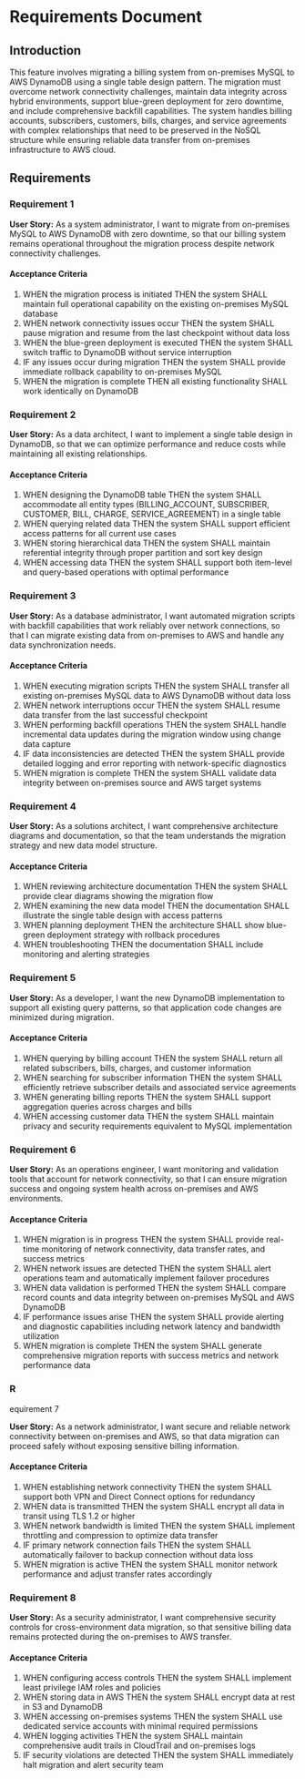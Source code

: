# Requirements Document

## Introduction

This feature involves migrating a billing system from on-premises MySQL to AWS DynamoDB using a single table design pattern. The migration must overcome network connectivity challenges, maintain data integrity across hybrid environments, support blue-green deployment for zero downtime, and include comprehensive backfill capabilities. The system handles billing accounts, subscribers, customers, bills, charges, and service agreements with complex relationships that need to be preserved in the NoSQL structure while ensuring reliable data transfer from on-premises infrastructure to AWS cloud.

## Requirements

### Requirement 1

**User Story:** As a system administrator, I want to migrate from on-premises MySQL to AWS DynamoDB with zero downtime, so that our billing system remains operational throughout the migration process despite network connectivity challenges.

#### Acceptance Criteria

1. WHEN the migration process is initiated THEN the system SHALL maintain full operational capability on the existing on-premises MySQL database
2. WHEN network connectivity issues occur THEN the system SHALL pause migration and resume from the last checkpoint without data loss
3. WHEN the blue-green deployment is executed THEN the system SHALL switch traffic to DynamoDB without service interruption
4. IF any issues occur during migration THEN the system SHALL provide immediate rollback capability to on-premises MySQL
5. WHEN the migration is complete THEN all existing functionality SHALL work identically on DynamoDB

### Requirement 2

**User Story:** As a data architect, I want to implement a single table design in DynamoDB, so that we can optimize performance and reduce costs while maintaining all existing relationships.

#### Acceptance Criteria

1. WHEN designing the DynamoDB table THEN the system SHALL accommodate all entity types (BILLING_ACCOUNT, SUBSCRIBER, CUSTOMER, BILL, CHARGE, SERVICE_AGREEMENT) in a single table
2. WHEN querying related data THEN the system SHALL support efficient access patterns for all current use cases
3. WHEN storing hierarchical data THEN the system SHALL maintain referential integrity through proper partition and sort key design
4. WHEN accessing data THEN the system SHALL support both item-level and query-based operations with optimal performance

### Requirement 3

**User Story:** As a database administrator, I want automated migration scripts with backfill capabilities that work reliably over network connections, so that I can migrate existing data from on-premises to AWS and handle any data synchronization needs.

#### Acceptance Criteria

1. WHEN executing migration scripts THEN the system SHALL transfer all existing on-premises MySQL data to AWS DynamoDB without data loss
2. WHEN network interruptions occur THEN the system SHALL resume data transfer from the last successful checkpoint
3. WHEN performing backfill operations THEN the system SHALL handle incremental data updates during the migration window using change data capture
4. IF data inconsistencies are detected THEN the system SHALL provide detailed logging and error reporting with network-specific diagnostics
5. WHEN migration is complete THEN the system SHALL validate data integrity between on-premises source and AWS target systems

### Requirement 4

**User Story:** As a solutions architect, I want comprehensive architecture diagrams and documentation, so that the team understands the migration strategy and new data model structure.

#### Acceptance Criteria

1. WHEN reviewing architecture documentation THEN the system SHALL provide clear diagrams showing the migration flow
2. WHEN examining the new data model THEN the documentation SHALL illustrate the single table design with access patterns
3. WHEN planning deployment THEN the architecture SHALL show blue-green deployment strategy with rollback procedures
4. WHEN troubleshooting THEN the documentation SHALL include monitoring and alerting strategies

### Requirement 5

**User Story:** As a developer, I want the new DynamoDB implementation to support all existing query patterns, so that application code changes are minimized during migration.

#### Acceptance Criteria

1. WHEN querying by billing account THEN the system SHALL return all related subscribers, bills, charges, and customer information
2. WHEN searching for subscriber information THEN the system SHALL efficiently retrieve subscriber details and associated service agreements
3. WHEN generating billing reports THEN the system SHALL support aggregation queries across charges and bills
4. WHEN accessing customer data THEN the system SHALL maintain privacy and security requirements equivalent to MySQL implementation

### Requirement 6

**User Story:** As an operations engineer, I want monitoring and validation tools that account for network connectivity, so that I can ensure migration success and ongoing system health across on-premises and AWS environments.

#### Acceptance Criteria

1. WHEN migration is in progress THEN the system SHALL provide real-time monitoring of network connectivity, data transfer rates, and success metrics
2. WHEN network issues are detected THEN the system SHALL alert operations team and automatically implement failover procedures
3. WHEN data validation is performed THEN the system SHALL compare record counts and data integrity between on-premises MySQL and AWS DynamoDB
4. IF performance issues arise THEN the system SHALL provide alerting and diagnostic capabilities including network latency and bandwidth utilization
5. WHEN migration is complete THEN the system SHALL generate comprehensive migration reports with success metrics and network performance data
### R
equirement 7

**User Story:** As a network administrator, I want secure and reliable network connectivity between on-premises and AWS, so that data migration can proceed safely without exposing sensitive billing information.

#### Acceptance Criteria

1. WHEN establishing network connectivity THEN the system SHALL support both VPN and Direct Connect options for redundancy
2. WHEN data is transmitted THEN the system SHALL encrypt all data in transit using TLS 1.2 or higher
3. WHEN network bandwidth is limited THEN the system SHALL implement throttling and compression to optimize data transfer
4. IF primary network connection fails THEN the system SHALL automatically failover to backup connection without data loss
5. WHEN migration is active THEN the system SHALL monitor network performance and adjust transfer rates accordingly

### Requirement 8

**User Story:** As a security administrator, I want comprehensive security controls for cross-environment data migration, so that sensitive billing data remains protected during the on-premises to AWS transfer.

#### Acceptance Criteria

1. WHEN configuring access controls THEN the system SHALL implement least privilege IAM roles and policies
2. WHEN storing data in AWS THEN the system SHALL encrypt data at rest in S3 and DynamoDB
3. WHEN accessing on-premises systems THEN the system SHALL use dedicated service accounts with minimal required permissions
4. WHEN logging activities THEN the system SHALL maintain comprehensive audit trails in CloudTrail and on-premises logs
5. IF security violations are detected THEN the system SHALL immediately halt migration and alert security team